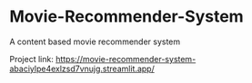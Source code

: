 # Movie-Recommender-System
A content based movie recommender system

Project link: https://movie-recommender-system-abaciylpe4exlzsd7vnujg.streamlit.app/

